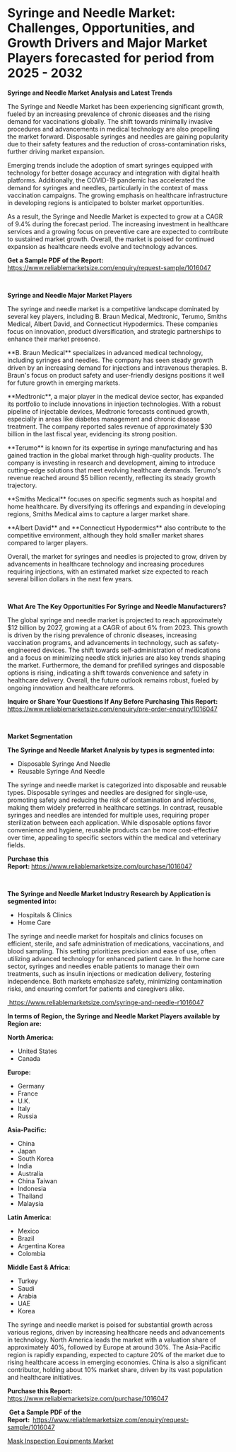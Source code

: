 <p><h1>Syringe and Needle Market: Challenges, Opportunities, and Growth Drivers and Major Market Players forecasted for period from 2025 - 2032</h1></p><p><strong>Syringe and Needle Market Analysis and Latest Trends</strong></p>
<p><p>The Syringe and Needle Market has been experiencing significant growth, fueled by an increasing prevalence of chronic diseases and the rising demand for vaccinations globally. The shift towards minimally invasive procedures and advancements in medical technology are also propelling the market forward. Disposable syringes and needles are gaining popularity due to their safety features and the reduction of cross-contamination risks, further driving market expansion.</p><p>Emerging trends include the adoption of smart syringes equipped with technology for better dosage accuracy and integration with digital health platforms. Additionally, the COVID-19 pandemic has accelerated the demand for syringes and needles, particularly in the context of mass vaccination campaigns. The growing emphasis on healthcare infrastructure in developing regions is anticipated to bolster market opportunities. </p><p>As a result, the Syringe and Needle Market is expected to grow at a CAGR of 9.4% during the forecast period. The increasing investment in healthcare services and a growing focus on preventive care are expected to contribute to sustained market growth. Overall, the market is poised for continued expansion as healthcare needs evolve and technology advances.</p></p>
<p><strong>Get a Sample PDF of the Report:&nbsp;</strong> <a href="https://www.reliablemarketsize.com/enquiry/request-sample/1016047?utm_campaign=2284&utm_medium=2&utm_source=Github&utm_content=ia&utm_term=03032025&utm_id=syringe-and-needle">https://www.reliablemarketsize.com/enquiry/request-sample/1016047</a></p>
<p>&nbsp;</p>
<p><strong>Syringe and Needle Major Market Players</strong></p>
<p><p>The syringe and needle market is a competitive landscape dominated by several key players, including B. Braun Medical, Medtronic, Terumo, Smiths Medical, Albert David, and Connecticut Hypodermics. These companies focus on innovation, product diversification, and strategic partnerships to enhance their market presence.</p><p>**B. Braun Medical** specializes in advanced medical technology, including syringes and needles. The company has seen steady growth driven by an increasing demand for injections and intravenous therapies. B. Braun's focus on product safety and user-friendly designs positions it well for future growth in emerging markets.</p><p>**Medtronic**, a major player in the medical device sector, has expanded its portfolio to include innovations in injection technologies. With a robust pipeline of injectable devices, Medtronic forecasts continued growth, especially in areas like diabetes management and chronic disease treatment. The company reported sales revenue of approximately $30 billion in the last fiscal year, evidencing its strong position.</p><p>**Terumo** is known for its expertise in syringe manufacturing and has gained traction in the global market through high-quality products. The company is investing in research and development, aiming to introduce cutting-edge solutions that meet evolving healthcare demands. Terumo's revenue reached around $5 billion recently, reflecting its steady growth trajectory.</p><p>**Smiths Medical** focuses on specific segments such as hospital and home healthcare. By diversifying its offerings and expanding in developing regions, Smiths Medical aims to capture a larger market share. </p><p>**Albert David** and **Connecticut Hypodermics** also contribute to the competitive environment, although they hold smaller market shares compared to larger players.</p><p>Overall, the market for syringes and needles is projected to grow, driven by advancements in healthcare technology and increasing procedures requiring injections, with an estimated market size expected to reach several billion dollars in the next few years.</p></p>
<p>&nbsp;</p>
<p><strong>What Are The Key Opportunities For Syringe and Needle Manufacturers?</strong></p>
<p><p>The global syringe and needle market is projected to reach approximately $12 billion by 2027, growing at a CAGR of about 6% from 2023. This growth is driven by the rising prevalence of chronic diseases, increasing vaccination programs, and advancements in technology, such as safety-engineered devices. The shift towards self-administration of medications and a focus on minimizing needle stick injuries are also key trends shaping the market. Furthermore, the demand for prefilled syringes and disposable options is rising, indicating a shift towards convenience and safety in healthcare delivery. Overall, the future outlook remains robust, fueled by ongoing innovation and healthcare reforms.</p></p>
<p><strong>Inquire or Share Your Questions If Any Before Purchasing This Report:</strong> <a href="https://www.reliablemarketsize.com/enquiry/pre-order-enquiry/1016047?utm_campaign=2284&utm_medium=2&utm_source=Github&utm_content=ia&utm_term=03032025&utm_id=syringe-and-needle">https://www.reliablemarketsize.com/enquiry/pre-order-enquiry/1016047</a></p>
<p>&nbsp;</p>
<p><strong>Market Segmentation</strong></p>
<p><strong>The Syringe and Needle Market Analysis by types is segmented into:</strong></p>
<p><ul><li>Disposable Syringe And Needle</li><li>Reusable Syringe And Needle</li></ul></p>
<p><p>The syringe and needle market is categorized into disposable and reusable types. Disposable syringes and needles are designed for single-use, promoting safety and reducing the risk of contamination and infections, making them widely preferred in healthcare settings. In contrast, reusable syringes and needles are intended for multiple uses, requiring proper sterilization between each application. While disposable options favor convenience and hygiene, reusable products can be more cost-effective over time, appealing to specific sectors within the medical and veterinary fields.</p></p>
<p><strong>Purchase this Report:&nbsp;</strong><a href="https://www.reliablemarketsize.com/purchase/1016047?utm_campaign=2284&utm_medium=2&utm_source=Github&utm_content=ia&utm_term=03032025&utm_id=syringe-and-needle">https://www.reliablemarketsize.com/purchase/1016047</a></p>
<p>&nbsp;</p>
<p><strong>The Syringe and Needle Market Industry Research by Application is segmented into:</strong></p>
<p><ul><li>Hospitals & Clinics</li><li>Home Care</li></ul></p>
<p><p>The syringe and needle market for hospitals and clinics focuses on efficient, sterile, and safe administration of medications, vaccinations, and blood sampling. This setting prioritizes precision and ease of use, often utilizing advanced technology for enhanced patient care. In the home care sector, syringes and needles enable patients to manage their own treatments, such as insulin injections or medication delivery, fostering independence. Both markets emphasize safety, minimizing contamination risks, and ensuring comfort for patients and caregivers alike.</p></p>
<p><a href="https://www.reliablemarketsize.com/syringe-and-needle-r1016047?utm_campaign=2284&utm_medium=2&utm_source=Github&utm_content=ia&utm_term=03032025&utm_id=syringe-and-needle">&nbsp;https://www.reliablemarketsize.com/syringe-and-needle-r1016047</a></p>
<p><strong>In terms of Region, the Syringe and Needle Market Players available by Region are:</strong></p>
<p>
    <p> <strong> North America: </strong>
        <ul>
            <li>United States</li>
            <li>Canada</li>
        </ul>
        </p> 
    <p> <strong> Europe: </strong>
        <ul>
            <li>Germany</li>
            <li>France</li>
            <li>U.K.</li>
            <li>Italy</li>
            <li>Russia</li>
        </ul>
        </p> 
    <p> <strong> Asia-Pacific: </strong>
        <ul>
            <li>China</li>
            <li>Japan</li>
            <li>South Korea</li>
            <li>India</li>
            <li>Australia</li>
            <li>China Taiwan</li>
            <li>Indonesia</li>
            <li>Thailand</li>
            <li>Malaysia</li>
        </ul>
        </p> 
    <p> <strong> Latin America: </strong>
        <ul>
            <li>Mexico</li>
            <li>Brazil</li>
            <li>Argentina Korea</li>
            <li>Colombia</li>
        </ul>
        </p> 
    <p> <strong> Middle East & Africa: </strong>
        <ul>
            <li>Turkey</li>
            <li>Saudi</li>
            <li>Arabia</li>
            <li>UAE</li>
            <li>Korea</li>
        </ul>
    </p>
    </p>
<p><p>The syringe and needle market is poised for substantial growth across various regions, driven by increasing healthcare needs and advancements in technology. North America leads the market with a valuation share of approximately 40%, followed by Europe at around 30%. The Asia-Pacific region is rapidly expanding, expected to capture 20% of the market due to rising healthcare access in emerging economies. China is also a significant contributor, holding about 10% market share, driven by its vast population and healthcare initiatives.</p></p>
<p><strong>Purchase this Report: </strong><a href="https://www.reliablemarketsize.com/purchase/1016047?utm_campaign=2284&utm_medium=2&utm_source=Github&utm_content=ia&utm_term=03032025&utm_id=syringe-and-needle">https://www.reliablemarketsize.com/purchase/1016047</a></p>
<p>&nbsp;<strong>Get a Sample PDF of the Report:&nbsp;&nbsp;</strong><a href="https://www.reliablemarketsize.com/enquiry/request-sample/1016047?utm_campaign=2284&utm_medium=2&utm_source=Github&utm_content=ia&utm_term=03032025&utm_id=syringe-and-needle">https://www.reliablemarketsize.com/enquiry/request-sample/1016047</a></p>
<p><strong></strong></p>
<p><p><a href="https://github.com/palenjeppecd/Market-Research-Report-List-1/blob/main/mask-inspection-equipments-market.md?utm_campaign=2284&utm_medium=2&utm_source=Github&utm_content=ia&utm_term=03032025&utm_id=syringe-and-needle">Mask Inspection Equipments Market</a></p></p>